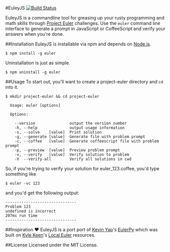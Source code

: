 #EuleyJS     [![Build Status](https://travis-ci.org/EulerJS/EulerJS.svg?branch=master)](https://travis-ci.org/EulerJS/EulerJS)

EuleyJS is a commandline tool for greasing up your rusty programming and math skills through [Project Euler](http://projecteuler.net/) challenges. Use the `euler` command line interface to generate a prompt in JavaScript or CoffeeScript and verify your answers when you're done.

##Installation
EuleyJS is installable via npm and depends on [Node.js](http://nodejs.org/).
```
$ npm install -g euler
```

Uninstallation is just as simple.
```
$ npm uninstall -g euler
```

##Usage
To start out, you'll want to create a project-euler directory and `cd` into it.
```
$ mkdir project-euler && cd project-euler
```

```
  Usage: euler [options]

  Options:

    --version               output the version number
    -h, --help              output usage information
    -s, --solve    [value]  Print solution
    -g, --generate [value]  Generate file with problem prompt
    -c, --coffee   [value]  Generate coffeescript file with problem prompt
    -p, --preview  [value]  Preview problem prompt
    -v, --verify   [value]  Verify solution to problem
    -V  --verify-all        Verify all solutions in cwd
```

So, if you're trying to verify your solution for euler_123.coffee, you'd type something like
```
$ euler -vc 123
```
and you'd get the following output:
```
-------------------------------
Problem 123
undefined is incorrect
207ms run time
-------------------------------
```

##Inspiration :heart:
EuleyJS is a port port of [Kevin Yap](http://kevinyap.ca/)'s [EulerPy](https://github.com/iKevinY/EulerPy) which was built on [Kyle Keen](http://kmkeen.com/)'s [Local Euler](http://kmkeen.com/local-euler/) resources.

##License
Licensed under the MIT License.
